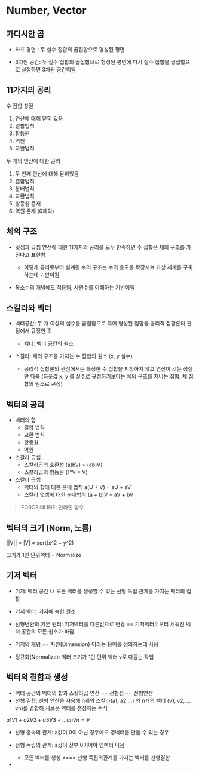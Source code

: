 #  Number, Vector

## 카디시안 곱

- 좌표 평면 : 두 실수 집합의 곱집합으로 형성된 평면

- 3차원 공간: 두 실수 집합의 곱집합으로 형성된 평면에 다시 실수 집합을 곱집합으로 설정하면 3차원 공간이됨

## 11가지의 공리

수 집합 성질

1. 연산에 대해 닫혀 있음
2. 결합법칙
3. 항등원
4. 역원
5. 교환법칙

두 개의 연산에 대한 공리 

1. 두 번째 연산에 대해 닫혀있음
2. 결합법칙
3. 분배법칙
4. 교환법칙
5. 항등원 존재
6. 역원 존재 (0제외)

## 체의 구조 

- 덧셈과 곱셈 연산에 대한 11가지의 공리를 모두 만족하면 수 집합은 체의 구조를 가진다고 표현함
  - 이렇게 공리로부터 설계된 수의 구조는 수의 용도를 확장시켜 가상 세계를 구축하는데 기반이됨

- 복소수의 개념에도 적용됨, 사원수를 이해하는 기반이됨



## 스칼라와 벡터

- 벡터공간: 두 개 이상의 실수를 곱집합으로 묶어 형성된 집합을 공리적 집합론의 관점에서 규정한 것
  - 벡터: 벡터 공간의 원소

- 스칼라: 체의 구조를 가지는 수 집합의 원소 (x, y 실수)
  - 공리적 집합론의 관점에서는 특정한 수 집합을 지칭하지 않고 연산이 갖는 성질만 다룸 (좌푯값 x, y 를 실수로 규정하기보다는 체의 구조를 지니는 집합, 체 집합의 원소로 규정)

## 벡터의 공리

- 벡터의 합
  - 결합 법칙
  - 교환 법칙
  - 항등원
  - 역원
- 스칼라 곱셈
  - 스칼라곱의 호환성 (a(bV) = (ab)V) 
  - 스칼라곱의 항등원 (1*V = V)
- 스칼라 곱셈
  - 벡터의 합에 대한 분배 법칙 a(U + V) = aU + aV
  - 스칼라 덧셈에 대한 분배법칙 (a + b)V = aV + bV

> FORCEINLINE: 인라인 함수

## 벡터의 크기 (Norm, 노름)

||V|| = |V| = sqrt(x^2 + y^2)

크기가 1인 단위벡터 = Normalize

## 기저 벡터

- 기저: 벡터 공간 내 모든 벡터를 생성할 수 있는 선형 독립 관계를 가지는 벡터의 집합
- 기저 벡터: 기저에 속한 원소

- 선형변환의 기본 원리: 기저벡터를 다른값으로 변경 == 기저벡터로부터 세워진 벡터 공간의 모든 원소가 바뀜 
- 기저의 개념 == 차원(Dimension) 이라는 용어를 정의하는데 사용 

- 정규화(Normalize): 벡터 크기가 1인 단위 벡터 v로 다듬는 작업


## 벡터의 결합과 생성

- 벡터 공간의 벡터의 합과 스칼라곱 연산 == 선형성 == 선형연산
- 선형 결합: 선형 연산을 사용해 n개의 스칼라(a1, a2 ...) 와 n개의 벡터 (v1, v2, ... vn)를 결합해 새로운 벡터를 생성하는 수식

$a1V1 + a2V2 + a3V3 + ... anVn = V$

- 선형 종속의 관계: a값이 0이 아닌 경우에도 영벡터를 만들 수 있는 경우
- 선형 독립의 관계: a값이 전부 0이어야 영벡터 나옴
    - 모든 벡터를 생성 <=== 선형 독립의관계를 가지는 벡터를 선형결합

-


